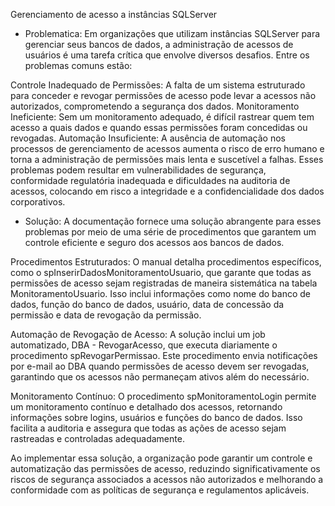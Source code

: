 Gerenciamento de acesso a instâncias SQLServer

* Problematica:
Em organizações que utilizam instâncias SQLServer para gerenciar seus bancos de dados, a administração de acessos de usuários é uma tarefa crítica que envolve diversos desafios. Entre os problemas comuns estão:

Controle Inadequado de Permissões: A falta de um sistema estruturado para conceder e revogar permissões de acesso pode levar a acessos não autorizados, comprometendo a segurança dos dados.
Monitoramento Ineficiente: Sem um monitoramento adequado, é difícil rastrear quem tem acesso a quais dados e quando essas permissões foram concedidas ou revogadas.
Automação Insuficiente: A ausência de automação nos processos de gerenciamento de acessos aumenta o risco de erro humano e torna a administração de permissões mais lenta e suscetível a falhas.
Esses problemas podem resultar em vulnerabilidades de segurança, conformidade regulatória inadequada e dificuldades na auditoria de acessos, colocando em risco a integridade e a confidencialidade dos dados corporativos.

* Solução:
A documentação fornece uma solução abrangente para esses problemas por meio de uma série de procedimentos que garantem um controle eficiente e seguro dos acessos aos bancos de dados.

Procedimentos Estruturados: O manual detalha procedimentos específicos, como o spInserirDadosMonitoramentoUsuario, que garante que todas as permissões de acesso sejam registradas de maneira sistemática na tabela MonitoramentoUsuario. Isso inclui informações como nome do banco de dados, função do banco de dados, usuário, data de concessão da permissão e data de revogação da permissão.

Automação de Revogação de Acesso: A solução inclui um job automatizado, DBA - RevogarAcesso, que executa diariamente o procedimento spRevogarPermissao. Este procedimento envia notificações por e-mail ao DBA quando permissões de acesso devem ser revogadas, garantindo que os acessos não permaneçam ativos além do necessário.

Monitoramento Contínuo: O procedimento spMonitoramentoLogin permite um monitoramento contínuo e detalhado dos acessos, retornando informações sobre logins, usuários e funções do banco de dados. Isso facilita a auditoria e assegura que todas as ações de acesso sejam rastreadas e controladas adequadamente.

Ao implementar essa solução, a organização pode garantir um controle e automatização das permissões de acesso, reduzindo significativamente os riscos de segurança associados a acessos não autorizados e melhorando a conformidade com as políticas de segurança e regulamentos aplicáveis.
